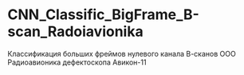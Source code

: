 # CNN_Classific_BigFrame_B-scan_Radoiavionika
Классификация больших фреймов  нулевого канала В-сканов ООО Радиоавионика дефектоскопа Авикон-11
